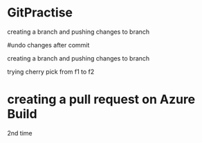 
# GitPractise

creating a branch and pushing changes to branch

#undo changes after commit


creating a branch and pushing changes to branch

trying cherry pick from f1 to f2


creating a pull request on Azure Build
=======
2nd time